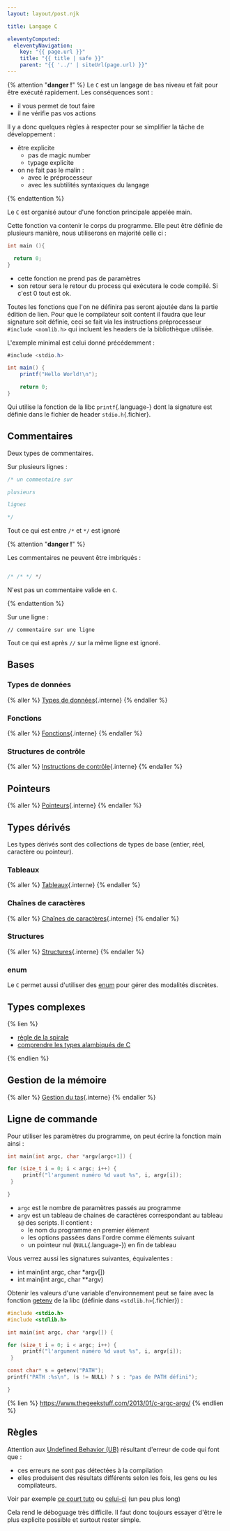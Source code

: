 ```yaml
---
layout: layout/post.njk

title: Langage C

eleventyComputed:
  eleventyNavigation:
    key: "{{ page.url }}"
    title: "{{ title | safe }}"
    parent: "{{ '../' | siteUrl(page.url) }}"
---
```



{% attention "**danger !**" %}
Le `C` est un langage de bas niveau et fait pour être exécuté rapidement. Les conséquences sont :

- il vous permet de tout faire
- il ne vérifie pas vos actions

Il y a donc quelques règles à respecter pour se simplifier la tâche de développement :

- être explicite
  - pas de magic number
  - typage explicite
- on ne fait pas le malin :
  - avec le préprocesseur
  - avec les subtilités syntaxiques du langage

{% endattention %}

Le `C` est organisé autour d'une fonction principale appelée main.

Cette fonction va contenir le corps du programme. Elle peut être définie de plusieurs manière, nous utiliserons en majorité celle ci :

```c
int main (){

  return 0;
}
```

- cette fonction ne prend pas de paramètres
- son retour sera le retour du process qui exécutera le code compilé. Si c'est 0 tout est ok.

Toutes les fonctions que l'on ne définira pas seront ajoutée dans la partie édition de lien. Pour que le compilateur soit content il faudra que leur signature soit définie, ceci se fait via les instructions préprocesseur `#include <nomlib.h>` qui incluent les headers de la bibliothèque utilisée.

L'exemple minimal est celui donné précédemment :

```c#
#include <stdio.h>

int main() { 
    printf("Hello World!\n");

    return 0; 
}
```

Qui utilise la fonction de la libc `printf`{.language-} dont la signature est définie dans le fichier de header `stdio.h`{.fichier}.

## Commentaires

Deux types de commentaires.

Sur plusieurs lignes :

```c
/* un commentaire sur 

plusieurs

lignes

*/
```

Tout ce qui est entre `/*` et `*/` est ignoré

{% attention "**danger !**" %}

Les commentaires ne peuvent être imbriqués :

```c

/* /* */ */

```

N'est pas un commentaire valide en `C`.

{% endattention %}

Sur une ligne :

```
// commentaire sur une ligne
```

Tout ce qui est après `//` sur la même ligne est ignoré.

## Bases

### Types de données

{% aller %}
[Types de données](types-base){.interne}
{% endaller %}

### Fonctions

{% aller %}
[Fonctions](fonctions){.interne}
{% endaller %}

### Structures de contrôle

{% aller %}
[Instructions de contrôle](instructions-contrôle){.interne}
{% endaller %}

## Pointeurs

{% aller %}
[Pointeurs](pointeurs){.interne}
{% endaller %}

## Types dérivés

Les types dérivés sont des collections de types de base (entier, réel, caractère ou pointeur).

### Tableaux

{% aller %}
[Tableaux](tableaux){.interne}
{% endaller %}

### Chaînes de caractères

{% aller %}
[Chaînes de caractères](chaines-caractères){.interne}
{% endaller %}

### Structures

{% aller %}
[Structures](structures){.interne}
{% endaller %}

### enum

Le `C` permet aussi d'utiliser des [enum](https://www.w3schools.com/c/c_enums.php) pour gérer des modalités discrètes.

## Types complexes

{% lien %}

- [règle de la spirale](https://c-faq.com/decl/spiral.anderson.html)
- [comprendre les types alambiqués de C](https://www.codeproject.com/Articles/7042/How-to-interpret-complex-C-C-declarations)

{% endlien %}

## Gestion de la mémoire

{% aller %}
[Gestion du tas](gestion-tas){.interne}
{% endaller %}

## Ligne de commande

Pour utiliser les paramètres du programme, on peut écrire la fonction main ainsi :

```c
int main(int argc, char *argv[argc+1]) {

for (size_t i = 0; i < argc; i++) {
     printf("l'argument numéro %d vaut %s", i, argv[i]);
 }

}
```

- `argc` est le nombre de paramètres passés au programme
- `argv` est un tableau de chaines de caractères correspondant au tableau `$@` des scripts. Il contient :
  - le nom du programme en premier élément
  - les options passées dans l'ordre comme éléments suivant
  - un pointeur nul (`NULL`{.language-}) en fin de tableau

Vous verrez aussi les signatures suivantes, équivalentes :

- int main(int argc, char *argv[])
- int main(int argc, char **argv)

Obtenir les valeurs d'une variable d'environnement peut se faire avec la fonction [getenv](https://koor.fr/C/cstdlib/getenv.wp) de la libc (définie dans `<stdlib.h>`{.fichier}) :

```c
#include <stdio.h>
#include <stdlib.h>

int main(int argc, char *argv[]) {

for (size_t i = 0; i < argc; i++) {
     printf("l'argument numéro %d vaut %s", i, argv[i]);
 }

const char* s = getenv("PATH");
printf("PATH :%s\n", (s != NULL) ? s : "pas de PATH défini");

}
```

{% lien %}
<https://www.thegeekstuff.com/2013/01/c-argc-argv/>
{% endlien %}

## Règles

Attention aux [Undefined Behavior (UB)](https://en.wikipedia.org/wiki/Undefined_behavior) résultant d'erreur de code qui font que :

- ces erreurs ne sont pas détectées à la compilation
- elles produisent des résultats différents selon les fois, les gens ou les compilateurs.

Voir par exemple [ce court tuto](https://www.youtube.com/watch?v=VONnWLo7abU) ou [celui-ci](https://www.youtube.com/watch?v=va_UZwTVR5g) (un peu plus long)

Cela rend le déboguage très difficile. Il faut donc toujours essayer d'être le plus explicite possible et surtout rester simple.
